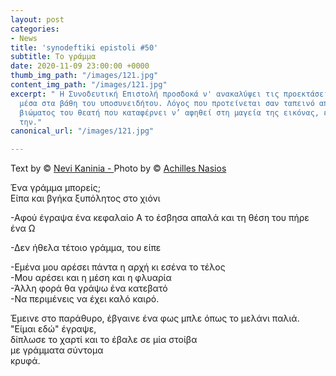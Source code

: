 ```yaml
---
layout: post
categories:
- News
title: 'synodeftiki epistoli #50'
subtitle: Το γράμμα
date: 2020-11-09 23:00:00 +0000
thumb_img_path: "/images/121.jpg"
content_img_path: "/images/121.jpg"
excerpt: " Η Συνοδευτική Επιστολή προσδοκά ν' ανακαλύψει τις προεκτάσεις της εικόνας
  μέσα στα βάθη του υποσυνειδήτου. Λόγος που προτείνεται σαν ταπεινό απαύγασμα του
  βιώματος του θεατή που καταφέρνει ν’ αφηθεί στη μαγεία της εικόνας, επαναδημιουργώντας
  την."
canonical_url: "/images/121.jpg"

---
```

Text by © <a href="https://www.facebook.com/nevi.kaninia" target="blank">Nevi Kaninia - </a>Photo by © <a href="https://anikon.org/" target="blank">Achilles Nasios</a>

Ένα γράμμα μπορείς;  
Είπα και βγήκα ξυπόλητος στο χιόνι

\-Αφού έγραψα ένα κεφαλαίο Α το έσβησα απαλά και τη θέση του πήρε ένα Ω

\-Δεν ήθελα τέτοιο γράμμα, του είπε

\-Εμένα μου αρέσει πάντα η αρχή κι εσένα το τέλος  
\-Μου αρέσει και η μέση και η φλυαρία  
\-Άλλη φορά θα γράψω ένα κατεβατό  
\-Να περιμένεις να έχει καλό καιρό.

Έμεινε στο παράθυρο, έβγαινε ένα φως μπλε όπως το μελάνι παλιά.  
"Είμαι εδώ" έγραψε,  
δίπλωσε το χαρτί και το έβαλε σε μία στοίβα  
με γράμματα σύντομα  
κρυφά.